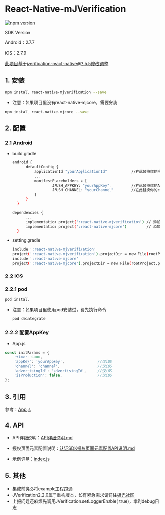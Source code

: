 # React-Native-mJVerification

[![npm version](https://badge.fury.io/js/react-native-mjverification.svg)](https://badge.fury.io/js/react-native-mjverification)

SDK Version

Android：2.7.7

iOS：2.7.9

此项目基于jverification-react-native@2.5.5修改调整

## 1. 安装

```sh
npm install react-native-mjverification --save
```

* 注意：如果项目里没有react-native-mjcore，需要安装

```sh
npm install react-native-mjcore --save
```

## 2. 配置

### 2.1 Android

* build.gradle

  ```sh
  android {
        defaultConfig {
            applicationId "yourApplicationId"           //在此替换你的应用包名
            ...
            manifestPlaceholders = [
                    JPUSH_APPKEY: "yourAppKey",         //在此替换你的APPKey
                    JPUSH_CHANNEL: "yourChannel"        //在此替换你的channel
            ]
        }
    }
  ```

  ```sh
  dependencies {
        ...
        implementation project(':react-native-mjverification') // 添加 jverification 依赖
        implementation project(':react-native-mjcore')         // 添加 jcore 依赖
    }
  ```

* setting.gradle

  ```sh
  include ':react-native-mjverification'
  project(':react-native-mjverification').projectDir = new File(rootProject.projectDir, '../node_modules/react-native-mjverification/android')
  include ':react-native-mjcore'
  project(':react-native-mjcore').projectDir = new File(rootProject.projectDir, '../node_modules/react-native-mjcore/android')
  ```

### 2.2 iOS

### 2.2.1 pod

```sh
pod install
```

* 注意：如果项目里使用pod安装过，请先执行命令

  ```sh
  pod deintegrate
  ```
  
### 2.2.2 配置AppKey

* App.js

```js
const initParams = {
    'time': 5000,
    'appKey': 'yourAppKey',               //仅iOS
    'channel': 'channel',                 //仅iOS
    'advertisingId': 'advertisingId',     //仅iOS
    'isProduction': false,                //仅iOS
};
```

## 3. 引用

参考：[App.js](https://github.com/bashen1/react-native-mjverification/tree/master/example/App.js)

## 4. API

+ API详细说明：[API详细说明.md](https://github.com/bashen1/react-native-mjverification/blob/master/API%E8%AF%A6%E7%BB%86%E8%AF%B4%E6%98%8E.md) 

+ 授权页面元素配置说明：[认证SDK授权页面元素配置API说明.md](https://github.com/bashen1/react-native-mjverification/blob/master/%E8%AE%A4%E8%AF%81SDK%E6%8E%88%E6%9D%83%E9%A1%B5%E9%9D%A2%E5%85%83%E7%B4%A0%E9%85%8D%E7%BD%AEAPI%E8%AF%B4%E6%98%8E.md)

+ 示例详见：[index.js](https://github.com/bashen1/react-native-mjverification/tree/master/index.js)

## 5.  其他

* 集成前务必将example工程跑通
* JVerification2.2.0属于重构版本，如有紧急需求请前往[极光社区](https://community.jiguang.cn/c/question)
* 上报问题还麻烦先调用JVerification.setLoggerEnable( true)，拿到debug日志
